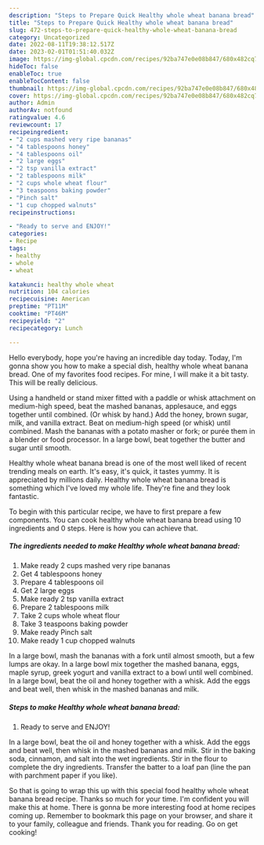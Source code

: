 ```yaml
---
description: "Steps to Prepare Quick Healthy whole wheat banana bread"
title: "Steps to Prepare Quick Healthy whole wheat banana bread"
slug: 472-steps-to-prepare-quick-healthy-whole-wheat-banana-bread
category: Uncategorized
date: 2022-08-11T19:38:12.517Z
date: 2023-02-01T01:51:40.032Z
image: https://img-global.cpcdn.com/recipes/92ba747e0e08b847/680x482cq70/healthy-whole-wheat-banana-bread-recipe-main-photo.jpg
hideToc: false
enableToc: true
enableTocContent: false
thumbnail: https://img-global.cpcdn.com/recipes/92ba747e0e08b847/680x482cq70/healthy-whole-wheat-banana-bread-recipe-main-photo.jpg
cover: https://img-global.cpcdn.com/recipes/92ba747e0e08b847/680x482cq70/healthy-whole-wheat-banana-bread-recipe-main-photo.jpg
author: Admin
authorAv: notfound
ratingvalue: 4.6
reviewcount: 17
recipeingredient:
- "2 cups mashed very ripe bananas"
- "4 tablespoons honey"
- "4 tablespoons oil"
- "2 large eggs"
- "2 tsp vanilla extract"
- "2 tablespoons milk"
- "2 cups whole wheat flour"
- "3 teaspoons baking powder"
- "Pinch salt"
- "1 cup chopped walnuts"
recipeinstructions:

- "Ready to serve and ENJOY!"
categories:
- Recipe
tags:
- healthy
- whole
- wheat

katakunci: healthy whole wheat 
nutrition: 104 calories
recipecuisine: American
preptime: "PT11M"
cooktime: "PT46M"
recipeyield: "2"
recipecategory: Lunch

---
```



Hello everybody, hope you're having an incredible day today. Today, I'm gonna show you how to make a special dish, healthy whole wheat banana bread. One of my favorites food recipes. For mine, I will make it a bit tasty. This will be really delicious.

Using a handheld or stand mixer fitted with a paddle or whisk attachment on medium-high speed, beat the mashed bananas, applesauce, and eggs together until combined. (Or whisk by hand.) Add the honey, brown sugar, milk, and vanilla extract. Beat on medium-high speed (or whisk) until combined. Mash the bananas with a potato masher or fork; or purée them in a blender or food processor. In a large bowl, beat together the butter and sugar until smooth.

Healthy whole wheat banana bread is one of the most well liked of recent trending meals on earth. It's easy, it's quick, it tastes yummy. It is appreciated by millions daily. Healthy whole wheat banana bread is something which I've loved my whole life. They're fine and they look fantastic.


To begin with this particular recipe, we have to first prepare a few components. You can cook healthy whole wheat banana bread using 10 ingredients and 0 steps. Here is how you can achieve that.

<!--inarticleads1-->

##### The ingredients needed to make Healthy whole wheat banana bread:

1. Make ready 2 cups mashed very ripe bananas
1. Get 4 tablespoons honey
1. Prepare 4 tablespoons oil
1. Get 2 large eggs
1. Make ready 2 tsp vanilla extract
1. Prepare 2 tablespoons milk
1. Take 2 cups whole wheat flour
1. Take 3 teaspoons baking powder
1. Make ready Pinch salt
1. Make ready 1 cup chopped walnuts


In a large bowl, mash the bananas with a fork until almost smooth, but a few lumps are okay. In a large bowl mix together the mashed banana, eggs, maple syrup, greek yogurt and vanilla extract to a bowl until well combined. In a large bowl, beat the oil and honey together with a whisk. Add the eggs and beat well, then whisk in the mashed bananas and milk. 

<!--inarticleads2-->

##### Steps to make Healthy whole wheat banana bread:


1. Ready to serve and ENJOY!

In a large bowl, beat the oil and honey together with a whisk. Add the eggs and beat well, then whisk in the mashed bananas and milk. Stir in the baking soda, cinnamon, and salt into the wet ingredients. Stir in the flour to complete the dry ingredients. Transfer the batter to a loaf pan (line the pan with parchment paper if you like). 

So that is going to wrap this up with this special food healthy whole wheat banana bread recipe. Thanks so much for your time. I'm confident you will make this at home. There is gonna be more interesting food at home recipes coming up. Remember to bookmark this page on your browser, and share it to your family, colleague and friends. Thank you for reading. Go on get cooking!
